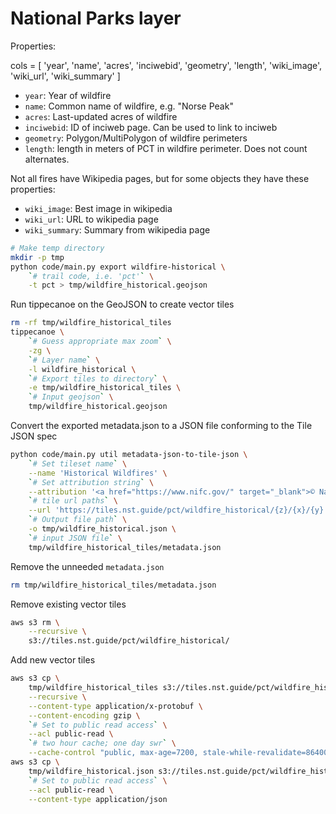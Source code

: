 # National Parks layer

Properties:

cols = [
    'year', 'name', 'acres', 'inciwebid', 'geometry', 'length',
    'wiki_image', 'wiki_url', 'wiki_summary'
]

- `year`: Year of wildfire
- `name`: Common name of wildfire, e.g. "Norse Peak"
- `acres`: Last-updated acres of wildfire
- `inciwebid`: ID of inciweb page. Can be used to link to inciweb
- `geometry`: Polygon/MultiPolygon of wildfire perimeters
- `length`: length in meters of PCT in wildfire perimeter. Does not count alternates.

Not all fires have Wikipedia pages, but for some objects they have these
properties:

- `wiki_image`: Best image in wikipedia
- `wiki_url`: URL to wikipedia page
- `wiki_summary`: Summary from wikipedia page

```bash
# Make temp directory
mkdir -p tmp
python code/main.py export wildfire-historical \
    `# trail code, i.e. 'pct'` \
    -t pct > tmp/wildfire_historical.geojson
```

Run tippecanoe on the GeoJSON to create vector tiles
```bash
rm -rf tmp/wildfire_historical_tiles
tippecanoe \
    `# Guess appropriate max zoom` \
    -zg \
    `# Layer name` \
    -l wildfire_historical \
    `# Export tiles to directory` \
    -e tmp/wildfire_historical_tiles \
    `# Input geojson` \
    tmp/wildfire_historical.geojson
```

Convert the exported metadata.json to a JSON file conforming to the Tile JSON
spec
```bash
python code/main.py util metadata-json-to-tile-json \
    `# Set tileset name` \
    --name 'Historical Wildfires' \
    `# Set attribution string` \
    --attribution '<a href="https://www.nifc.gov/" target="_blank">© National Interagency Fire Center</a>' \
    `# tile url paths` \
    --url 'https://tiles.nst.guide/pct/wildfire_historical/{z}/{x}/{y}.pbf' \
    `# Output file path` \
    -o tmp/wildfire_historical.json \
    `# input JSON file` \
    tmp/wildfire_historical_tiles/metadata.json
```

Remove the unneeded `metadata.json`
```bash
rm tmp/wildfire_historical_tiles/metadata.json
```

Remove existing vector tiles
```bash
aws s3 rm \
    --recursive \
    s3://tiles.nst.guide/pct/wildfire_historical/
```

Add new vector tiles
```bash
aws s3 cp \
    tmp/wildfire_historical_tiles s3://tiles.nst.guide/pct/wildfire_historical/ \
    --recursive \
    --content-type application/x-protobuf \
    --content-encoding gzip \
    `# Set to public read access` \
    --acl public-read \
    `# two hour cache; one day swr` \
    --cache-control "public, max-age=7200, stale-while-revalidate=86400"
aws s3 cp \
    tmp/wildfire_historical.json s3://tiles.nst.guide/pct/wildfire_historical/tile.json \
    `# Set to public read access` \
    --acl public-read \
    --content-type application/json
```
